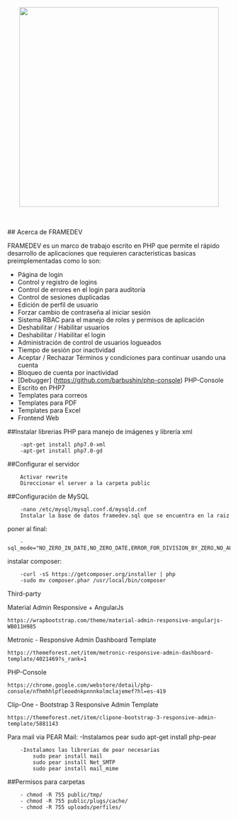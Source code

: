 <p align="center"><img width="450" src="https://dl.dropboxusercontent.com/u/345760/framedev.png"></p><br><br>
## Acerca de FRAMEDEV

FRAMEDEV es un marco de trabajo escrito en PHP que permite el rápido desarrollo de aplicaciones que requieren caracteristicas basicas preimplementadas como lo son:

- Página de login
- Control y registro de logins
- Control de errores en el login para auditoría
- Control de sesiones duplicadas
- Edición de perfil de usuario
- Forzar cambio de contraseña al iniciar sesión
- Sistema RBAC para el manejo de roles y permisos de aplicación
- Deshabilitar / Habilitar usuarios
- Deshabilitar / Habilitar el login
- Administración de control de usuarios logueados
- Tiempo de sesión por inactividad
- Aceptar / Rechazar Términos y condiciones para continuar usando una cuenta
- Bloqueo de cuenta por inactividad
- [Debugger] (https://github.com/barbushin/php-console) PHP-Console
- Escrito en PHP7
- Templates para correos
- Templates para PDF
- Templates para Excel
- Frontend Web


##Instalar librerias PHP para manejo de imágenes y librería xml

        -apt-get install php7.0-xml
        -apt-get install php7.0-gd

##Configurar el servidor

		Activar rewrite
		Direccionar el server a la carpeta public

##Configuración de MySQL

        -nano /etc/mysql/mysql.conf.d/mysqld.cnf
		Instalar la base de datos framedev.sql que se encuentra en la raiz

poner al final:

        -sql_mode="NO_ZERO_IN_DATE,NO_ZERO_DATE,ERROR_FOR_DIVISION_BY_ZERO,NO_AUTO_CREATE_USER,NO_ENGINE_SUBSTITUTION"

instalar composer:

        -curl -sS https://getcomposer.org/installer | php
        -sudo mv composer.phar /usr/local/bin/composer





Third-party

Material Admin Responsive + AngularJs

	https://wrapbootstrap.com/theme/material-admin-responsive-angularjs-WB011H985

Metronic - Responsive Admin Dashboard Template

	https://themeforest.net/item/metronic-responsive-admin-dashboard-template/4021469?s_rank=1
	
PHP-Console

	https://chrome.google.com/webstore/detail/php-console/nfhmhhlpfleoednkpnnnkolmclajemef?hl=es-419

Clip-One - Bootstrap 3 Responsive Admin Template

	https://themeforest.net/item/clipone-bootstrap-3-responsive-admin-template/5881143
	
Para mail via PEAR Mail:
        -Instalamos pear
            sudo apt-get install php-pear
    
        -Instalamos las librerias de pear necesarias
            sudo pear install mail
            sudo pear install Net_SMTP
            sudo pear install mail_mime
			
##Permisos para carpetas

		- chmod -R 755 public/tmp/
		- chmod -R 755 public/plugs/cache/
		- chmod -R 755 uploads/perfiles/

		